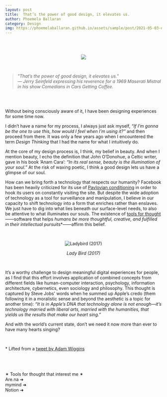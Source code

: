 ```yaml
---
layout: post
title:  That’s the power of good design, it elevates us.
author: Phoemela Ballaran
category: Design
img: https://phoemelaballaran.github.io/assets/sample/post/2021-05-03-designing-experiences/cover.jpeg
---
```

<br/><br/>
<p align="center"><img src="https://phoemelaballaran.github.io/assets/sample/post/2021-05-03-designing-experiences/cover.jpeg"/></p>
<br/>
<blockquote><i>
  "That’s the power of good design, it elevates us."<br>
  — Jerry Seinfeld expressing his reverence for a 1969 Maserati Mistral in his show Comedians in Cars Getting Coffee.
  </i></blockquote>
<br/><br/>
<p>Without being consciously aware of it, I have been designing experiences for some time now.</p>
<p>I didn’t have a name for my process, I always just ask myself, <i>“If I’m gonna be the one to use this, how would I feel when I’m using it?”</i> and then proceed from there. It was only a few years ago when I encountered the term <i>Design Thinking</i> that I had the name for what I intuitively do.</p>
<p>At the core of my design process is, I think, my belief in beauty. And when I mention beauty, I echo the definition that John O’Donohue, a Celtic writer, gave in his book ‘Anam Cara’: <i>“In its real sense, beauty is the illumination of your soul.”</i> At the risk of waxing poetic, I think a good design lets us have a glimpse of our soul.</p>
<p>How can we bring forth a technology that respects our humanity? Facebook has been heavily criticized for its use of <a href="https://en.wikipedia.org/wiki/Classical_conditioning" target="_blank">Pavlovian conditioning</a> in order to hook its users on constantly visiting the site. But despite the wide adoption of technology as a tool for surveillance and manipulation, I believe in our capacity to shift technology into a form that enriches rather than enslaves. We just have to dig into what lies beneath our surface-level needs, to also be attentive to what illuminates our souls. The existence of <a href="https://numinous.productions/ttft/" target="_blank">tools for thought</a>——software that helps <i>humans be more thoughtful, creative, and fulfilled in their intellectual pursuits</i>*——affirm this belief.</p>
<br/>
<p align="center"><img title="Ladybird (2017)" src="https://phoemelaballaran.github.io/assets/sample/post/2021-05-03-designing-experiences/lady-bird.png"/></p>
<p align="center"><i>Lady Bird (2017)</i></p>
<br/>
<p>It’s a worthy challenge to design meaningful digital experiences for people, as I find that this effort involves application of combined concepts from different fields like human-computer interaction, psychology, information architecture, cybernetics, even sociology and philosophy. This thought is captured by Steve Jobs' words when he summed up Apple’s credo (them following it in a moralistic sense and beyond the aesthetic is a topic for another time): <i>“It is in Apple’s DNA that technology alone is not enough—it’s technology married with liberal arts, married with the humanities, that yields us the results that make our heart sing.”</i></p>
<p>And with the world’s current state, don’t we need it now more than ever to have many hearts singing?</p>
<br>
<p>* Lifted from a <a href="https://mobile.twitter.com/_adamwiggins_/status/1388944165090865161" target="_blank">tweet by Adam Wiggins</a></p>
<br>
<br>
<br>✶ Tools for thought that interest me ✶
<br><a href="https://are.na" target="_blank" style="text-decoration: none;">Are.na ➜</a>
<br><a href="https://mymind.com" target="_blank" style="text-decoration: none;">mymind ➜</a>
<br><a href="https://www.notion.so" target="_blank" style="text-decoration: none;">Notion ➜</a>

